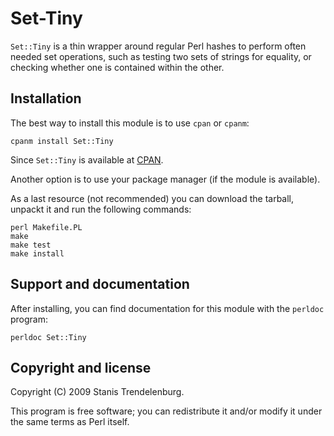 # Set-Tiny

`Set::Tiny` is a thin wrapper around regular Perl hashes to perform often needed
set operations, such as testing two sets of strings for equality, or checking
whether one is contained within the other.

## Installation

The best way to install this module is to use `cpan` or `cpanm`:

```
cpanm install Set::Tiny
```

Since `Set::Tiny` is available at [CPAN](https://metacpan.org/).

Another option is to use your package manager (if the module is available).

As a last resource (not recommended) you can download the tarball, unpackt it
and run the following commands:

```
perl Makefile.PL
make
make test
make install
```

## Support and documentation

After installing, you can find documentation for this module with the
`perldoc` program:

```
perldoc Set::Tiny
```

## Copyright and license

Copyright (C) 2009 Stanis Trendelenburg.

This program is free software; you can redistribute it and/or modify it
under the same terms as Perl itself.
